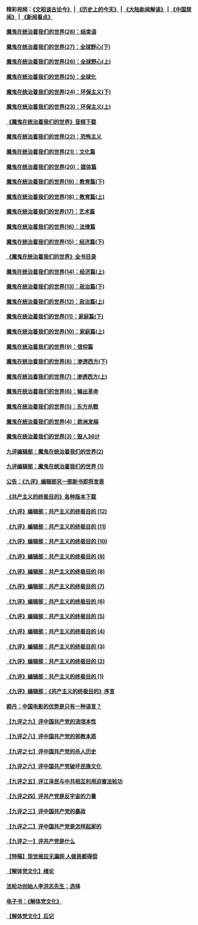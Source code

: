 #### 精彩视频：[《文昭谈古论今》](http://45.32.25.56/wenzhao) | [《历史上的今天》](http://45.32.25.56/today-in-history) | [《大陆新闻解读》](http://45.32.25.56/ntdtv-comedy) | [《中国禁闻》](http://45.32.25.56/ntdtv-news) | [《新闻看点》](http://45.32.25.56/news-insight) 

 #### [魔鬼在统治着我们的世界(28)：结束语](../pages/nsc422/n10936246.md?t=02100931) 

#### [魔鬼在统治着我们的世界(27)：全球野心(下)](../pages/nsc422/n10928319.md?t=02100931) 

#### [魔鬼在统治着我们的世界(26)：全球野心(上)](../pages/nsc422/n10900318.md?t=02100931) 

#### [魔鬼在统治着我们的世界(25)：全球化](../pages/nsc422/n10788205.md?t=02100931) 

#### [魔鬼在统治着我们的世界(24)：环保主义(下)](../pages/nsc422/n10695307.md?t=02100931) 

#### [魔鬼在统治着我们的世界(23)：环保主义(上)](../pages/nsc422/n10688613.md?t=02100931) 

#### [《魔鬼在统治着我们的世界》音频下载](../pages/nsc422/n10635553.md?t=02100931) 

#### [魔鬼在统治着我们的世界(22)：恐怖主义](../pages/nsc422/n10614727.md?t=02100931) 

#### [魔鬼在统治着我们的世界(21)：文化篇](../pages/nsc422/n10597706.md?t=02100931) 

#### [魔鬼在统治着我们的世界(20)：媒体篇](../pages/nsc422/n10586579.md?t=02100931) 

#### [魔鬼在统治着我们的世界(19)：教育篇(下)](../pages/nsc422/n10564808.md?t=02100931) 

#### [魔鬼在统治着我们的世界(18)：教育篇(上)](../pages/nsc422/n10526970.md?t=02100931) 

#### [魔鬼在统治着我们的世界(17)：艺术篇](../pages/nsc422/n10499093.md?t=02100931) 

#### [魔鬼在统治着我们的世界(16)：法律篇](../pages/nsc422/n10485969.md?t=02100931) 

#### [魔鬼在统治着我们的世界(15)：经济篇(下)](../pages/nsc422/n10469975.md?t=02100931) 

#### [《魔鬼在统治着我们的世界》全书目录](../pages/nsc422/n10464261.md?t=02100931) 

#### [魔鬼在统治着我们的世界(14)：经济篇(上)](../pages/nsc422/n10457370.md?t=02100931) 

#### [魔鬼在统治着我们的世界(13)：政治篇(下)](../pages/nsc422/n10448270.md?t=02100931) 

#### [魔鬼在统治着我们的世界(12)：政治篇(上)](../pages/nsc422/n10444576.md?t=02100931) 

#### [魔鬼在统治着我们的世界(11)：家庭篇(下)](../pages/nsc422/n10440961.md?t=02100931) 

#### [魔鬼在统治着我们的世界(10)：家庭篇(上)](../pages/nsc422/n10435448.md?t=02100931) 

#### [魔鬼在统治着我们的世界(9)：信仰篇](../pages/nsc422/n10432159.md?t=02100931) 

#### [魔鬼在统治着我们的世界(8)：渗透西方(下)](../pages/nsc422/n10429603.md?t=02100931) 

#### [魔鬼在统治着我们的世界(7)：渗透西方(上)](../pages/nsc422/n10426013.md?t=02100931) 

#### [魔鬼在统治着我们的世界(6)：输出革命](../pages/nsc422/n10421536.md?t=02100931) 

#### [魔鬼在统治着我们的世界(5)：东方杀戮](../pages/nsc422/n10417707.md?t=02100931) 

#### [魔鬼在统治着我们的世界(4)：欧洲发端](../pages/nsc422/n10414890.md?t=02100931) 

#### [魔鬼在统治着我们的世界(3)：毁人36计](../pages/nsc422/n10411583.md?t=02100931) 

#### [九评编辑部：魔鬼在统治着我们的世界(2)](../pages/nsc422/n10410036.md?t=02100931) 

#### [九评编辑部：魔鬼在统治着我们的世界 (1)](../pages/nsc422/n10406825.md?t=02100931) 

#### [公告：《九评》编辑部另一部新书即将发表](../pages/nsc422/n10405104.md?t=02100931) 

#### [《共产主义的终极目的》各种版本下载](../pages/nsc422/n10022138.md?t=02100931) 

#### [《九评》编辑部：共产主义的终极目的 (12)](../pages/nsc422/n9933272.md?t=02100931) 

#### [《九评》编辑部：共产主义的终极目的 (11)](../pages/nsc422/n9924973.md?t=02100931) 

#### [《九评》编辑部：共产主义的终极目的 (10)](../pages/nsc422/n9920883.md?t=02100931) 

#### [《九评》编辑部：共产主义的终极目的 (9)](../pages/nsc422/n9916363.md?t=02100931) 

#### [《九评》编辑部：共产主义的终极目的 (8)](../pages/nsc422/n9912488.md?t=02100931) 

#### [《九评》编辑部：共产主义的终极目的 (7)](../pages/nsc422/n9901176.md?t=02100931) 

#### [《九评》编辑部：共产主义的终极目的 (6)](../pages/nsc422/n9899359.md?t=02100931) 

#### [《九评》编辑部：共产主义的终极目的 (5)](../pages/nsc422/n9893174.md?t=02100931) 

#### [《九评》编辑部：共产主义的终极目的 (4)](../pages/nsc422/n9891246.md?t=02100931) 

#### [《九评》编辑部：共产主义的终极目的 (3)](../pages/nsc422/n9879879.md?t=02100931) 

#### [《九评》编辑部：共产主义的终极目的 (2)](../pages/nsc422/n9876205.md?t=02100931) 

#### [《九评》编辑部：共产主义的终极目的 (1)](../pages/nsc422/n9865857.md?t=02100931) 

#### [《九评》编辑部：《共产主义的终极目的》序言](../pages/nsc422/n9862666.md?t=02100931) 

#### [颜丹：中国电影的优势是只有一种语言？](../pages/nsc422/n9583062.md?t=02100931) 

#### [【九评之九】评中国共产党的流氓本性](../pages/nsc422/n737542.md?t=02100931) 

#### [【九评之八】评中国共产党的邪教本质](../pages/nsc422/n735942.md?t=02100931) 

#### [【九评之七】评中国共产党的杀人历史](../pages/nsc422/n733806.md?t=02100931) 

#### [【九评之六】评中国共产党破坏民族文化](../pages/nsc422/n731667.md?t=02100931) 

#### [【九评之五】评江泽民与中共相互利用迫害法轮功](../pages/nsc422/n730058.md?t=02100931) 

#### [【九评之四】评共产党是反宇宙的力量](../pages/nsc422/n727814.md?t=02100931) 

#### [【九评之三】评中国共产党的暴政](../pages/nsc422/n725597.md?t=02100931) 

#### [【九评之二】评中国共产党是怎样起家的](../pages/nsc422/n723946.md?t=02100931) 

#### [【九评之一】评共产党是什么](../pages/nsc422/n722529.md?t=02100931) 

#### [【特稿】现世报应无漏网 人做恶都得偿](../pages/nsc422/n4215167.md?t=02100931) 

#### [【解体党文化】绪论](../pages/nsc422/n1449356.md?t=02100931) 

#### [法轮功创始人李洪志先生：选择](../pages/nsc422/n3580738.md?t=02100931) 

#### [电子书：《解体党文化》](../pages/nsc422/n1573484.md?t=02100931) 

#### [【解体党文化】后记](../pages/nsc422/n1531999.md?t=02100931) 


